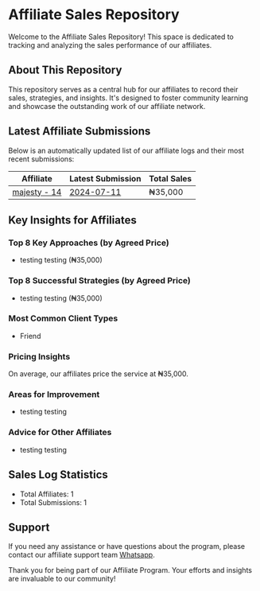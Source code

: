 # Affiliate Sales Repository

Welcome to the Affiliate Sales Repository! This space is dedicated to tracking and analyzing the sales performance of our affiliates.

## About This Repository

This repository serves as a central hub for our affiliates to record their sales, strategies, and insights. It's designed to foster community learning and showcase the outstanding work of our affiliate network.

## Latest Affiliate Submissions

Below is an automatically updated list of our affiliate logs and their most recent submissions:

<!-- AFFILIATE LIST START -->
| Affiliate | Latest Submission | Total Sales |
|-----------|--------------------|--------------|
| [majesty - 14](affiliate_logs/majesty_14) | [2024-07-11](affiliate_logs/majesty_14/2024-07-11_sale_submission.md) | ₦35,000 |

<!-- AFFILIATE LIST END -->

## Key Insights for Affiliates

### Top 8 Key Approaches (by Agreed Price)
<!-- TOP KEY APPROACHES START -->
- testing testing (₦35,000)
<!-- TOP KEY APPROACHES END -->

### Top 8 Successful Strategies (by Agreed Price)
<!-- TOP SUCCESSFUL STRATEGIES START -->
- testing testing (₦35,000)
<!-- TOP SUCCESSFUL STRATEGIES END -->

### Most Common Client Types
<!-- COMMON CLIENT TYPES START -->
- Friend
<!-- COMMON CLIENT TYPES END -->

### Pricing Insights
<!-- PRICING INSIGHTS START -->
On average, our affiliates price the service at ₦35,000.
<!-- PRICING INSIGHTS END -->

### Areas for Improvement
<!-- AREAS FOR IMPROVEMENT START -->
- testing testing
<!-- AREAS FOR IMPROVEMENT END -->

### Advice for Other Affiliates
<!-- ADVICE FOR AFFILIATES START -->
- testing testing
<!-- ADVICE FOR AFFILIATES END -->

## Sales Log Statistics
<!-- PROGRAM STATS START -->
- Total Affiliates: 1
- Total Submissions: 1
<!-- PROGRAM STATS END -->

## Support
If you need any assistance or have questions about the program, please contact our affiliate support team [Whatsapp](https://wa.me/message/3IE3FXO3INXHM1).

Thank you for being part of our Affiliate Program. Your efforts and insights are invaluable to our community!